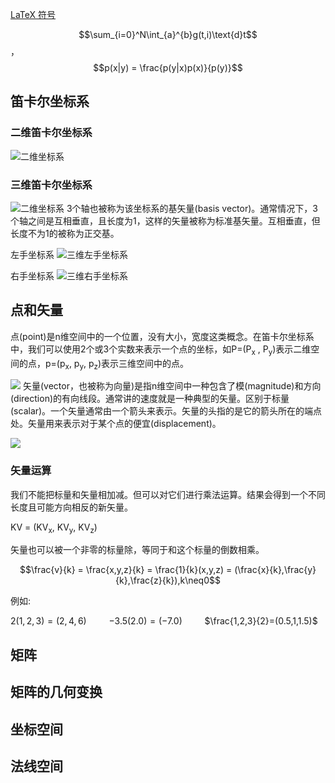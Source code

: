 [LaTeX 符号](https://www.caam.rice.edu/~heinken/latex/symbols.pdf)

$$\sum_{i=0}^N\int_{a}^{b}g(t,i)\text{d}t$$ ， $$p(x|y) = \frac{p(y|x)p(x)}{p(y)}$$

## 笛卡尔坐标系
### 二维笛卡尔坐标系
![二维坐标系](../image/two_dcs.jpeg)
### 三维笛卡尔坐标系
![二维坐标系](../image/three_dcs.jpeg)
3个轴也被称为该坐标系的基矢量(basis vector)。通常情况下，3个轴之间是互相垂直，且长度为1，这样的矢量被称为标准基矢量。互相垂直，但长度不为1的被称为正交基。

左手坐标系
![三维左手坐标系](../image/three_left_dcs.jpeg "三维左手坐标系")

右手坐标系
![三维右手坐标系](../image/three_right_dcs.jpeg "三维右手坐标系")



## 点和矢量

点(point)是n维空间中的一个位置，没有大小，宽度这类概念。在笛卡尔坐标系中，我们可以使用2个或3个实数来表示一个点的坐标，如P=(P<sub>x</sub> , P<sub>y</sub>)表示二维空间的点，p=(p<sub>x</sub>, p<sub>y</sub>, p<sub>z</sub>)表示三维空间中的点。

![](../image/vector.jpeg)
矢量(vector，也被称为向量)是指n维空间中一种包含了模(magnitude)和方向(direction)的有向线段。通常讲的速度就是一种典型的矢量。区别于标量(scalar)。一个矢量通常由一个箭头来表示。矢量的头指的是它的箭头所在的端点处。矢量用来表示对于某个点的便宜(displacement)。

![](../image/point_vector.jpeg)

### 矢量运算
我们不能把标量和矢量相加减。但可以对它们进行乘法运算。结果会得到一个不同长度且可能方向相反的新矢量。

KV = (KV<sub>x</sub>, KV<sub>y</sub>, KV<sub>z</sub>)

矢量也可以被一个非零的标量除，等同于和这个标量的倒数相乘。

$$\frac{v}{k} = \frac{x,y,z}{k} = \frac{1}{k}(x,y,z) = (\frac{x}{k},\frac{y}{k},\frac{z}{k}),k\neq0$$

例如:

$2(1,2,3)=(2,4,6)\qquad$ $-3.5(2.0)=(-7.0)\qquad$ $\frac{1,2,3}{2}=(0.5,1,1.5)$

## 矩阵

## 矩阵的几何变换

## 坐标空间

## 法线空间